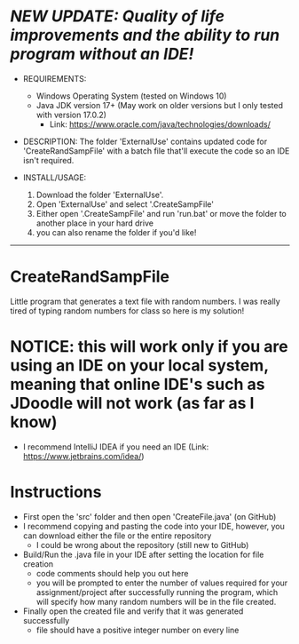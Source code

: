 # ***NEW UPDATE: Quality of life improvements and the ability to run program without an IDE!***
  - REQUIREMENTS:
    - Windows Operating System (tested on Windows 10)
    - Java JDK version 17+ (May work on older versions but I only tested with version 17.0.2)
      - Link: https://www.oracle.com/java/technologies/downloads/ 

  - DESCRIPTION:
    The folder 'ExternalUse' contains updated code for 'CreateRandSampFile' with a batch file that'll execute the code so an IDE isn't required.

  - INSTALL/USAGE:
    1. Download the folder 'ExternalUse'.
    2. Open 'ExternalUse' and select '.CreateSampFile'
    3. Either open '.CreateSampFile' and run 'run.bat' or move the folder to another place in your hard drive
    4. you can also rename the folder if you'd like!
    
---------------------------------------------------------------------------------------------------------------------------------------------------------------------------------

# CreateRandSampFile
Little program that generates a text file with random numbers. I was really tired of typing random numbers for class so here is my solution!

# NOTICE: this will work only if you are using an IDE on your local system, meaning that online IDE's such as JDoodle will not work (as far as I know)
- I recommend IntelliJ IDEA if you need an IDE (Link: https://www.jetbrains.com/idea/)

# Instructions
- First open the 'src' folder and then open 'CreateFile.java' (on GitHub)
- I recommend copying and pasting the code into your IDE, however, you can download either the file or the entire repository
  - I could be wrong about the repository (still new to GitHub)
- Build/Run the .java file in your IDE after setting the location for file creation
  - code comments should help you out here
  - you will be prompted to enter the number of values required for your assignment/project after successfully running the program, which will specify how many random numbers will be in the file created.
- Finally open the created file and verify that it was generated successfully
  - file should have a positive integer number on every line
